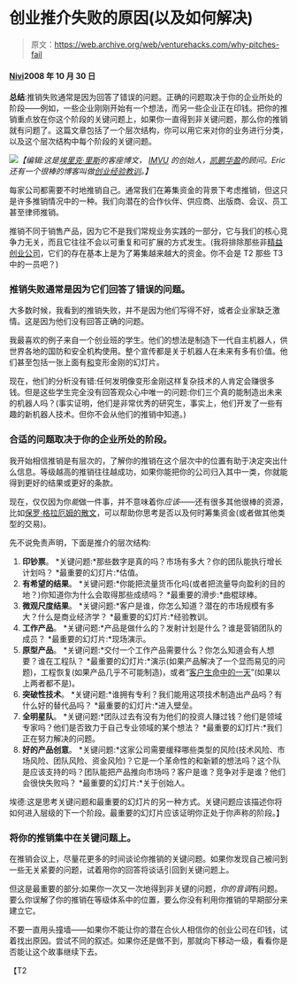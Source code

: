 # 创业推介失败的原因(以及如何解决)

> 原文：<https://web.archive.org/web/venturehacks.com/why-pitches-fail>

#### [Nivi](/web/20221128053344/https://venturehacks.com/about)2008 年 10 月 30 日

**总结**:推销失败通常是因为回答了错误的问题。正确的问题取决于你的企业所处的阶段——例如，一些企业刚刚开始有一个想法，而另一些企业正在印钱。把你的推销重点放在你这个阶段的关键问题上，如果你一直得到非关键问题，那么你的推销就有问题了。这篇文章包括了一个层次结构，你可以用它来对你的业务进行分类，以及这个层次结构中每个阶段的关键问题。

[![](img/f6c01ddcde970ce6ad1900cfd3f0d7bf.png)](https://web.archive.org/web/20221128053344/http://startuplessonslearned.blogspot.com/)*【编辑:这是[埃里克·里斯](https://web.archive.org/web/20221128053344/http://startuplessonslearned.blogspot.com/)的客座博文， [IMVU](https://web.archive.org/web/20221128053344/http://www.imvu.com/) 的创始人，[凯鹏华盈](https://web.archive.org/web/20221128053344/http://www.kpcb.com/index.html)的顾问。Eric 还有一个很棒的博客叫做[创业经验教训](https://web.archive.org/web/20221128053344/http://startuplessonslearned.blogspot.com/)。】* 

每家公司都需要不时地推销自己。通常我们在筹集资金的背景下考虑推销，但这只是许多推销情况中的一种。我们向潜在的合作伙伴、供应商、出版商、会议、员工甚至律师推销。

推销不同于销售产品，因为它不是我们常规业务实践的一部分，它与我们的核心竞争力无关，而且它往往不会以可重复和可扩展的方式发生。(我将排除那些非[精益创业公司](https://web.archive.org/web/20221128053344/http://startuplessonslearned.blogspot.com/search/label/lean%20startup)，它们的存在基本上是为了筹集越来越大的资金。你不会是 T2 那些 T3 中的一员吧？)

### 推销失败通常是因为它们回答了错误的问题。

大多数时候，我看到的推销失败，并不是因为他们写得不好，或者企业家缺乏激情。这是因为他们没有回答正确的问题。

我最喜欢的例子来自一个创业班的学生。他们的想法是制造下一代自主机器人，供世界各地的国防和安全机构使用。整个宣传都是关于机器人在未来有多有价值。他们甚至包括一张上面有[和](https://web.archive.org/web/20221128053344/http://en.wikipedia.org/wiki/The_Transformers_(TV_series))变形金刚的幻灯片。

现在，他们的分析没有错:任何发明像变形金刚这样复杂技术的人肯定会赚很多钱。但是这些学生完全没有回答观众心中唯一的问题:你们三个真的能制造出未来的机器人吗？(事实证明，他们是非常优秀的研究生，事实上，他们开发了一些有趣的新机器人技术。但你不会从他们的推销中知道。)

### 合适的问题取决于你的企业所处的阶段。

我开始相信推销是有层次的，了解你的推销在这个层次中的位置有助于决定突出什么信息。等级越高的推销往往越成功，如果你能把你的公司归入其中一类，你就能得到更好的结果或更好的条款。

现在，仅仅因为你*能*做一件事，并不意味着你*应该*——还有很多其他很棒的资源，比如[保罗·格拉厄姆的散文](https://web.archive.org/web/20221128053344/http://startuplessonslearned.blogspot.com/2008/09/paul-graham-on-fundraising.html)，可以帮助你思考是否以及何时筹集资金(或者做其他类型的交易)。

先不说免责声明，下面是推介的层次结构:

1.  **印钞票**。 *关键问题:*那些数字是真的吗？市场有多大？你的团队能执行增长计划吗？
    *最重要的幻灯片:*估值。
2.  **有希望的结果**。
    *关键问题:*你能把流量货币化吗(或者把流量导向盈利的目的地？)你知道你为什么会取得那些成绩吗？
    *最重要的滑步:*曲棍球棒。
3.  **微观尺度结果**。
    *关键问题:*客户是谁，你怎么知道？潜在的市场规模有多大？什么是商业经济学？
    *最重要的幻灯片:*经验教训。
4.  **工作产品**。
    *关键问题:*产品是做什么的？发射计划是什么？谁是营销团队的成员？
    *最重要的幻灯片:*现场演示。
5.  **原型产品**。
    *关键问题:*交付一个工作产品需要什么？你怎么知道会有人想要？谁在工程队？
    *最重要的幻灯片:*演示(如果产品解决了一个显而易见的问题)，工程恢复(如果产品几乎不可能制造)，或者“[客户生命中的一天](https://web.archive.org/web/20221128053344/http://books.google.com/books?id=oLL2pjn2RV0C&pg=PA40&lpg=PA40&dq=steve+blank+%22day+in+the+life+of+a+customer%22&source=web&ots=ucRoMlQ-Dz&sig=O_J5QJn5yf-_DcdkN154r6txPec&hl=en&sa=X&oi=book_result&resnum=2&ct=result)”(如果以上两者都不是)。
6.  **突破性技术**。
    *关键问题:*谁拥有专利？我们能用这项技术制造出产品吗？有什么好的替代品吗？
    *最重要的幻灯片:*进入壁垒。
7.  **全明星队**。
    *关键问题:*团队过去有没有为他们的投资人赚过钱？他们是领域专家吗？他们是否致力于自己专业领域的某个想法？
    *最重要的幻灯片:*我们正在努力解决的问题。
8.  **好的产品创意**。
    *关键问题:*这家公司需要缓释哪些类型的风险(技术风险、市场风险、团队风险、资金风险)？它是一个革命性的和新颖的想法吗？这个队是应该支持的吗？团队能把产品推向市场吗？客户是谁？竞争对手是谁？他们会很快失败吗？
    *最重要的幻灯片:*关于创始人。

埃德:这是思考关键问题和最重要的幻灯片的另一种方式。关键问题应该描述你将如何进入层级的下一个阶段。最重要的幻灯片应该证明你正处于你声称的阶段。】

### 将你的推销集中在关键问题上。

在推销会议上，尽量花更多的时间谈论你推销的关键问题。如果你发现自己被问到一些无关紧要的问题，试着用你的回答将谈话引回到关键问题上。

但这是最重要的部分:如果你一次又一次地得到非关键的问题，*你的音调*有问题。要么你误解了你的推销在等级体系中的位置，要么你没有利用你推销的早期部分来建立它。

不要一直用头撞墙——如果你不能让你的潜在合伙人相信你的创业公司在印钱，试着找出原因。尝试不同的叙述。如果你还是做不到，那就向下移动一级，看看你是否能让这个故事继续下去。

【T2